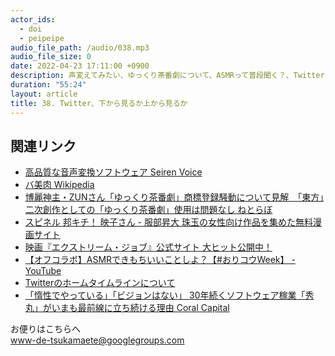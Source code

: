 ```yaml
---
actor_ids:
  - doi
  - peipeipe
audio_file_path: /audio/038.mp3
audio_file_size: 0
date: 2022-04-23 17:11:00 +0900
description: 声変えてみたい、ゆっくり茶番劇について、ASMRって普段聞く？、Twitterは「ホーム派」について話しました。
duration: "55:24"
layout: article
title: 38. Twitter、下から見るか上から見るか
---
```



## 関連リンク
- [高品質な音声変換ソフトウェア  Seiren Voice](https://seiren-voice.dmv.nico/)
- [バ美肉  Wikipedia](https://ja.wikipedia.org/wiki/%E3%83%90%E7%BE%8E%E8%82%89)
- [博麗神主・ZUNさん「ゆっくり茶番劇」商標登録騒動について見解　「東方」二次創作としての「ゆっくり茶番劇」使用は問題なし ねとらぼ](https://nlab.itmedia.co.jp/nl/articles/2205/20/news183.html)
- [スピネル  邦キチ！ 映子さん - 服部昇大  珠玉の女性向け作品を集めた無料漫画サイト](http://comip.jp/spinel/works/eiko/)
- [映画『エクストリーム・ジョブ』公式サイト 大ヒット公開中！](https://klockworx-asia.com/extremejob/)
- [【オフコラボ】ASMRできもちいいことしよ？【#おりコウWeek】 - YouTube](https://www.youtube.com/watch?v=r9FmI77yZn4)
- [Twitterのホームタイムラインについて](https://help.twitter.com/ja/using-twitter/twitter-timeline)
- [「惰性でやっている」「ビジョンはない」 30年続くソフトウェア稼業「秀丸」がいまも最前線に立ち続ける理由  Coral Capital](https://coralcap.co/2022/05/hidemaru-01/)

お便りはこちらへ<br/>
www-de-tsukamaete@googlegroups.com